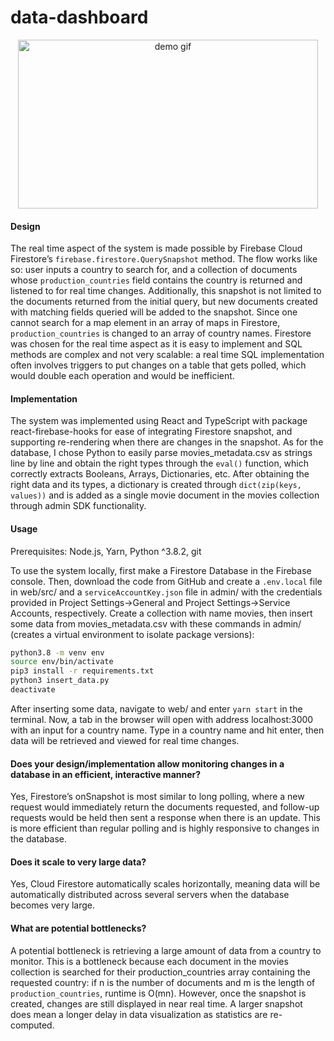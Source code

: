 # data-dashboard

<p align="center">
  <img src="https://media.giphy.com/media/4nKw0b5dIlKS0k0fLn/giphy.gif?cid=790b7611e0fa1c68fb6b1325fda405083ddfb6abf82caca6&rid=giphy.gif&ct=g" width="480" height="270" frameBorder="0" alt="demo gif"/>
 </p>

#### Design
The real time aspect of the system is made possible by Firebase Cloud Firestore’s ```firebase.firestore.QuerySnapshot``` method. The flow works like so: user inputs a country to search for, and a collection of documents whose ```production_countries``` field contains the country is returned and listened to for real time changes. Additionally, this snapshot is not limited to the documents returned from the initial query, but new documents created with matching fields queried will be added to the snapshot. Since one cannot search for a map element in an array of maps in Firestore, ```production_countries``` is changed to an array of country names. Firestore was chosen for the real time aspect as it is easy to implement and SQL methods are complex and not very scalable: a real time SQL implementation often involves triggers to put changes on a table that gets polled, which would double each operation and would be inefficient.

#### Implementation
The system was implemented using React and TypeScript with package react-firebase-hooks for ease of integrating Firestore snapshot, and supporting re-rendering when there are changes in the snapshot. As for the database, I chose Python to easily parse movies_metadata.csv as strings line by line and obtain the right types through the ```eval()``` function, which correctly extracts Booleans, Arrays, Dictionaries, etc. After obtaining the right data and its types, a dictionary is created through ```dict(zip(keys, values))``` and is added as a single movie document in the movies collection through admin SDK functionality.

#### Usage
Prerequisites: Node.js, Yarn, Python ^3.8.2, git

To use the system locally, first make a Firestore Database in the Firebase console. Then, download the code from GitHub and create a ```.env.local``` file in web/src/ and a ```serviceAccountKey.json``` file in admin/ with the credentials provided in Project Settings→General and Project Settings→Service Accounts, respectively. Create a collection with name movies, then insert some data from movies_metadata.csv with these commands in admin/ (creates a virtual environment to isolate package versions):

```sh
python3.8 -m venv env
source env/bin/activate
pip3 install -r requirements.txt
python3 insert_data.py
deactivate
```

After inserting some data, navigate to web/ and enter ```yarn start``` in the terminal. Now, a tab in the browser will open with address localhost:3000 with an input for a country name. Type in a country name and hit enter, then data will be retrieved and viewed for real time changes.

#### Does your design/implementation allow monitoring changes in a database in an efficient, interactive manner? 
Yes, Firestore’s onSnapshot is most similar to long polling, where a new request would immediately return the documents requested, and follow-up requests would be held then sent a response when there is an update. This is more efficient than regular polling and is highly responsive to changes in the database.

#### Does it scale to very large data?
Yes, Cloud Firestore automatically scales horizontally, meaning data will be automatically distributed across several servers when the database becomes very large. 

#### What are potential bottlenecks?
A potential bottleneck is retrieving a large amount of data from a country to monitor. This is a bottleneck because each document in the movies collection is searched for their production_countries array containing the requested country: if n is the number of documents and m is the length of ```production_countries```, runtime is O(mn). However, once the snapshot is created, changes are still displayed in near real time. A larger snapshot does mean a longer delay in data visualization as statistics are re-computed. 


